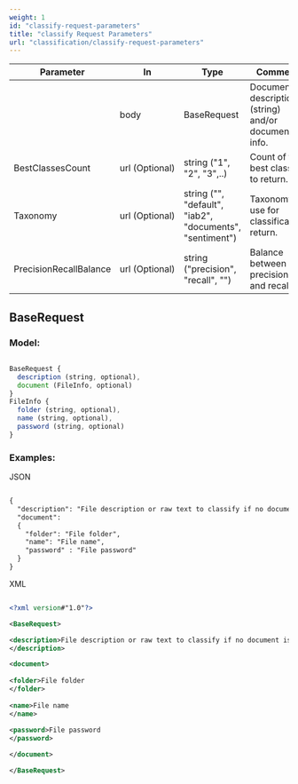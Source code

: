 ```yaml
---
weight: 1
id: "classify-request-parameters"
title: "classify Request Parameters"
url: "classification/classify-request-parameters"
---
```


|Parameter|In|Type|Comment
|---|---|---|---
| |body|BaseRequest|Document's description (string) and/or document's info.
|BestClassesCount|url (Optional)|string ("1", "2", "3",..)|Count of the best classes to return.
|Taxonomy|url (Optional)|string ("", "default", "iab2", "documents", "sentiment")|Taxonomy to use for classification return.
|PrecisionRecallBalance|url (Optional)|string ("precision", "recall", "") |Balance between precision and recall.


## BaseRequest ##

### Model: ###

```javascript 

BaseRequest {
  description (string, optional),
  document (FileInfo, optional)
}
FileInfo {
  folder (string, optional),
  name (string, optional),
  password (string, optional)
}

 ```

### Examples: ###


JSON

```html 

{
  "description": "File description or raw text to classify if no document is specified",
  "document":
  {
    "folder": "File folder",
    "name": "File name",
    "password" : "File password"
  }
}

 ```

XML

```xml 

<?xml version#"1.0"?>

<BaseRequest>

<description>File description or raw text to classify if no document is specified
</description>

<document>
 
<folder>File folder
</folder>
 
<name>File name
</name>
 
<password>File password
</password>

</document>

</BaseRequest>

 ```
